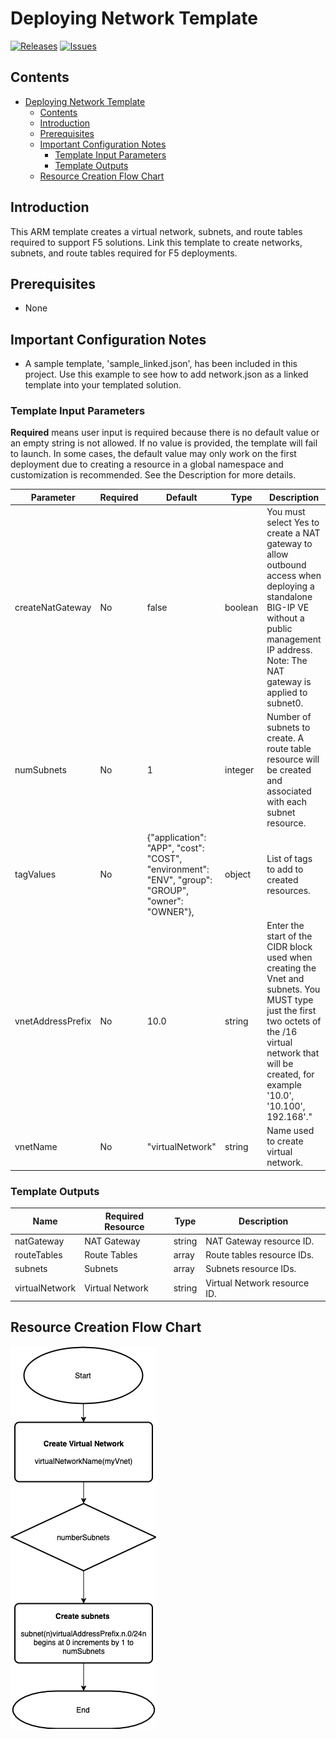 
# Deploying Network Template

[![Releases](https://img.shields.io/github/release/f5networks/f5-azure-arm-templates-v2.svg)](https://github.com/f5networks/f5-azure-arm-templates-v2/releases)
[![Issues](https://img.shields.io/github/issues/f5networks/f5-azure-arm-templates-v2.svg)](https://github.com/f5networks/f5-azure-arm-templates-v2/issues)

## Contents

- [Deploying Network Template](#deploying-network-template)
  - [Contents](#contents)
  - [Introduction](#introduction)
  - [Prerequisites](#prerequisites)
  - [Important Configuration Notes](#important-configuration-notes)
    - [Template Input Parameters](#template-input-parameters)
    - [Template Outputs](#template-outputs)
  - [Resource Creation Flow Chart](#resource-creation-flow-chart)

## Introduction

This ARM template creates a virtual network, subnets, and route tables required to support F5 solutions. Link this template to create networks, subnets, and route tables required for F5 deployments.

## Prerequisites

 - None
 
## Important Configuration Notes

 - A sample template, 'sample_linked.json', has been included in this project. Use this example to see how to add network.json as a linked template into your templated solution.


### Template Input Parameters

**Required** means user input is required because there is no default value or an empty string is not allowed. If no value is provided, the template will fail to launch. In some cases, the default value may only work on the first deployment due to creating a resource in a global namespace and customization is recommended. See the Description for more details.

| Parameter | Required | Default | Type | Description |
| --- | --- | --- | --- | --- |
| createNatGateway | No | false | boolean | You must select Yes to create a NAT gateway to allow outbound access when deploying a standalone BIG-IP VE without a public management IP address. Note: The NAT gateway is applied to subnet0. |
| numSubnets| No | 1 | integer | Number of subnets to create. A route table resource will be created and associated with each subnet resource. |
| tagValues| No | {"application": "APP", "cost": "COST", "environment": "ENV", "group": "GROUP", "owner": "OWNER"}, | object | List of tags to add to created resources. |
| vnetAddressPrefix | No | 10.0 | string | Enter the start of the CIDR block used when creating the Vnet and subnets. You MUST type just the first two octets of the /16 virtual network that will be created, for example '10.0', '10.100', 192.168'." |
| vnetName| No | "virtualNetwork" | string | Name used to create virtual network. |

### Template Outputs

| Name | Required Resource | Type | Description |
| --- | --- | --- | --- |
| natGateway | NAT Gateway | string | NAT Gateway resource ID. |
| routeTables | Route Tables | array | Route tables resource IDs. |
| subnets | Subnets | array | Subnets resource IDs. |
| virtualNetwork | Virtual Network | string | Virtual Network resource ID. |


## Resource Creation Flow Chart

![Resource Creation Flow Chart](https://github.com/F5Networks/f5-azure-arm-templates-v2/blob/v2.2.0.0/examples/images/azure-network-module.png)
